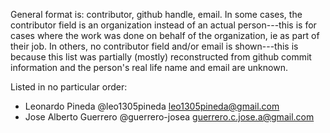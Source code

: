 General format is: contributor, github handle, email. In some cases, the
contributor field is an organization instead of an actual person---this is for
cases where the work was done on behalf of the organization, ie as part of
their job. In others, no contributor field and/or email is shown---this is
because this list was partially (mostly) reconstructed from github commit
information and the person's real life name and email are unknown.

Listed in no particular order:

* Leonardo Pineda         @leo1305pineda    <leo1305pineda@gmail.com>
* Jose Alberto Guerrero   @guerrero-josea   <guerrero.c.jose.a@gmail.com>